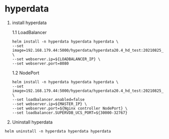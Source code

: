 # hyperdata

1. install hyperdata

    1.1 LoadBalancer
    ```
    helm install -n hyperdata hyperdata hyperdata \
    --set image=192.168.179.44:5000/hyperdata/hyperdata20.4_hd_test:20210825_v1 \
    --set webserver.ip=${LOADBALANCER_IP} \
    --set webserver.port=8080
    ```
    
    1.2 NodePort
    ```
    helm install -n hyperdata hyperdata hyperdata \
    --set image=192.168.179.44:5000/hyperdata/hyperdata20.4_hd_test:20210825_v1 \
    --set loadbalancer.enabled=false
    --set webserver.ip=${MASTER_IP} \
    --set webserver.port=${Nginx controller NodePort} \
    --set loadbalancer.SUPERVDB_UCS_PORT=${30000-32767}
    ```
    
2. Uninstall hyperdata
```
helm uninstall -n hyperdata hyperdata hyperdata
```
